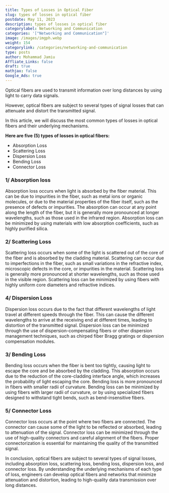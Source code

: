 ```yaml
---
title: Types of Losses in Optical Fiber
slug: types of losses in optical fiber
postdate: May 11, 2023
description: types of losses in optical fiber
categorylabel: Networking and Communication
categories: '["Networking and Communication"]'
image: /images/imgph.webp
weight: 154
categorylink: /categories/networking-and-communication
type: posts
author: Mohammad Jamiu
Affliate_Links: false
draft: true
mathjax: false
Google_Ads: true
---
```

Optical fibers are used to transmit information over long distances by using light to carry data signals. 

However, optical fibers are subject to several types of signal losses that can attenuate and distort the transmitted signal. 

In this article, we will discuss the most common types of losses in optical fibers and their underlying mechanisms.

**Here are five (5) types of losses in optical fibers:**

* Absorption Loss
* Scattering Loss
* Dispersion Loss
* Bending Loss
* Connector Loss

### **1/ Absorption loss**

Absorption loss occurs when light is absorbed by the fiber material. This can be due to impurities in the fiber, such as metal ions or organic molecules, or due to the material properties of the fiber itself, such as the presence of defects or impurities. The absorption can occur at any point along the length of the fiber, but it is generally more pronounced at longer wavelengths, such as those used in the infrared region. Absorption loss can be minimized by using materials with low absorption coefficients, such as highly purified silica.

### **2/ Scattering Loss**

Scattering loss occurs when some of the light is scattered out of the core of the fiber and is absorbed by the cladding material. Scattering can occur due to imperfections in the fiber, such as small variations in the refractive index, microscopic defects in the core, or impurities in the material. Scattering loss is generally more pronounced at shorter wavelengths, such as those used in the visible region. Scattering loss can be minimized by using fibers with highly uniform core diameters and refractive indices.

### **4/ Dispersion Loss**

Dispersion loss occurs due to the fact that different wavelengths of light travel at different speeds through the fiber. This can cause the different wavelengths to arrive at the receiving end at different times, leading to distortion of the transmitted signal. Dispersion loss can be minimized through the use of dispersion-compensating fibers or other dispersion management techniques, such as chirped fiber Bragg gratings or dispersion compensation modules.

### **3/ Bending Loss**

Bending loss occurs when the fiber is bent too tightly, causing light to escape the core and be absorbed by the cladding. This absorption occurs due to the reduction of the core-cladding interface angle, which increases the probability of light escaping the core. Bending loss is more pronounced in fibers with smaller radii of curvature. Bending loss can be minimized by using fibers with larger radii of curvature, or by using specialized fibers designed to withstand tight bends, such as bend-insensitive fibers.

### **5/ Connector Loss**

Connector loss occurs at the point where two fibers are connected. The connector can cause some of the light to be reflected or absorbed, leading to attenuation of the signal. Connector loss can be minimized through the use of high-quality connectors and careful alignment of the fibers. Proper connectorization is essential for maintaining the quality of the transmitted signal.

In conclusion, optical fibers are subject to several types of signal losses, including absorption loss, scattering loss, bending loss, dispersion loss, and connector loss. By understanding the underlying mechanisms of each type of loss, engineers can develop optical fibers and networks that minimize attenuation and distortion, leading to high-quality data transmission over long distances.